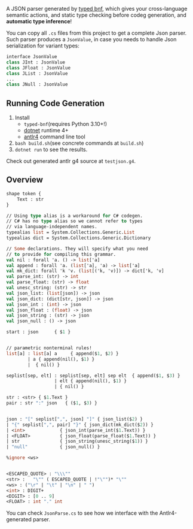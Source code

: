 A JSON parser generated by [typed bnf](https://github.com/thautwarm/typed-bnf), which gives your cross-language semantic actions, and static type checking before codeg generation, and **automatic type inference**!


You can copy all `.cs` files from this project to get a complete Json parser. Such parser produces a `JsonValue`, in case you needs to handle Json serialization for variant types:

```ocaml
interface JsonValue
class JInt : JsonValue
class JFloat : JsonValue
class JList : JsonValue
...
class JNull : JsonValue
```

## Running Code Generation

1. Install
    - `typed-bnf`(requires Python 3.10+!)
    - [dotnet](https://dotnet.microsoft.com/download/dotnet/5.0) runtime 4+
    - [antlr4](https://www.antlr.org/) command line tool
2. `bash build.sh`(see concrete commands at `build.sh`)
3. `dotnet run` to see the results.


Check out generated antlr g4 source at `testjson.g4`.


## Overview


```ocaml
shape token {
    Text : str
}

// Using type alias is a workaround for C# codegen.
// C# has no type alias so we cannot refer to types
// via language-independent names.
typealias list = System.Collections.Generic.List
typealias dict = System.Collections.Generic.Dictionary

// Some declarations. They will specify what you need
// to provide for compiling this grammar.
val nil : forall 'a. () -> list['a]
val append : forall 'a. (list['a], 'a) -> list['a]
val mk_dict: forall 'k 'v. (list[('k, 'v)]) -> dict['k, 'v]
val parse_int: (str) -> int
val parse_float: (str) -> float
val unesc_string: (str) -> str
val json_list: (list[json]) -> json
val json_dict: (dict[str, json]) -> json
val json_int : (int) -> json
val json_float : (float) -> json
val json_string : (str) -> json
val json_null : () -> json

start : json      { $1 }


// parametric nonterminal rules!
list[a] : list[a] a     { append($1, $2) }
        | a { append(nil(), $1) }
        |  { nil() }

seplist[sep, elt] : seplist[sep, elt] sep elt  { append($1, $3) }
                  | elt { append(nil(), $1) }
                  | { nil() }

str : <str> { $1.Text }
pair : str ":" json   { ($1, $3) }


json : "[" seplist[",", json] "]" { json_list($2) }
| "{" seplist[",", pair] "}" { json_dict(mk_dict($2)) }
| <int>             { json_int(parse_int($1.Text)) }
| <FLOAT>           { json_float(parse_float($1.Text)) }
| str               { json_string(unesc_string($1)) }
| "null"            { json_null() }

%ignore <ws>


<ESCAPED_QUOTE> : "\\\""
<str> :   "\"" ( ESCAPED_QUOTE | !"\"")* "\""
<ws> : ("\r" | "\t" | "\n" | " ")
<int> : DIGIT+
<DIGIT> : [0 .. 9]
<FLOAT> : int "." int
```

You can check `JsonParse.cs` to see how we interface with the Antlr4-generated parser.
